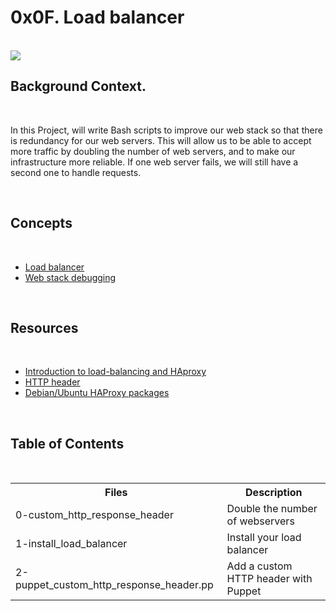 <h1>0x0F. Load balancer</h1>
<br>
<img src="https://s3.amazonaws.com/intranet-projects-files/holbertonschool-sysadmin_devops/275/qfdked8.png">
<br>
<h2>Background Context.</h2>
<br>
<p>In this Project, will write Bash scripts to  improve our web stack so that there is redundancy for our web servers. This will allow us to be able to accept more traffic by doubling the number of web servers, and to make our infrastructure more reliable. If one web server fails, we will still have a second one to handle requests.</p>
<br>
<h2>Concepts</h2>
<br>
<ul>
<li><a href="https://alx-intranet.hbtn.io/concepts/46">Load balancer</a></li>
<li><a href="https://alx-intranet.hbtn.io/concepts/68">Web stack debugging</a></li>
</ul>
<br>
<h2>Resources</h2>
<br>
<ul>
<li><a href="https://alx-intranet.hbtn.io/rltoken/B7f3oz8i3Xvvom_YQZzLnQ">Introduction to load-balancing and HAproxy</a></li>
<li><a href="https://alx-intranet.hbtn.io/rltoken/sZ9v3Vq2tgLwN_PWVQketw">HTTP header</a></li>
<li><a href="https://alx-intranet.hbtn.io/rltoken/2VRAgtKKR9g6Xfb0xzGiSg">Debian/Ubuntu HAProxy packages</a></li>
</ul>
<br>
<h2>Table of Contents</h2>
<br>
<table>
<tr>
<th>Files</th>
<th>Description</th>
</tr>
<tr>
<td>0-custom_http_response_header</td>
<td> Double the number of webservers</td>
</tr>
<tr>
<td>1-install_load_balancer</td>
<td> Install your load balancer</td>
</tr>
<tr>
<td>2-puppet_custom_http_response_header.pp</td>
<td>Add a custom HTTP header with Puppet</td>
</tr>
</table>
